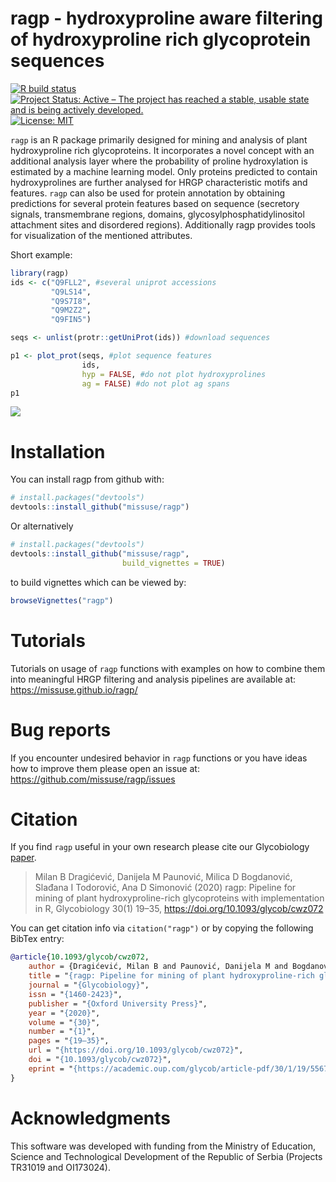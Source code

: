 
<!-- README.md is generated from README.Rmd. Please edit that file -->

# ragp - hydroxyproline aware filtering of hydroxyproline rich glycoprotein sequences

<!-- badges: start -->

[![R build
status](https://github.com/missuse/ragp/workflows/R-CMD-check/badge.svg)](https://github.com/missuse/ragp/actions)
[![Project Status: Active – The project has reached a stable, usable
state and is being actively
developed.](http://www.repostatus.org/badges/latest/active.svg)](http://www.repostatus.org/#active)
[![License:
MIT](https://img.shields.io/badge/License-MIT-blue.svg)](https://opensource.org/licenses/MIT)
<!-- badges: end -->

`ragp` is an R package primarily designed for mining and analysis of
plant hydroxyproline rich glycoproteins. It incorporates a novel concept
with an additional analysis layer where the probability of proline
hydroxylation is estimated by a machine learning model. Only proteins
predicted to contain hydroxyprolines are further analysed for HRGP
characteristic motifs and features. `ragp` can also be used for protein
annotation by obtaining predictions for several protein features based
on sequence (secretory signals, transmembrane regions, domains,
glycosylphosphatidylinositol attachment sites and disordered regions).
Additionally ragp provides tools for visualization of the mentioned
attributes.

Short example:

``` r
library(ragp)
ids <- c("Q9FLL2", #several uniprot accessions
         "Q9LS14",
         "Q9S7I8",
         "Q9M2Z2",
         "Q9FIN5")

seqs <- unlist(protr::getUniProt(ids)) #download sequences 

p1 <- plot_prot(seqs, #plot sequence features
                ids,
                hyp = FALSE, #do not plot hydroxyprolines
                ag = FALSE) #do not plot ag spans
p1
```

![](https://missuse.github.io/ragp/reference/figures/README-plot_prot-2.svg)

# Installation

You can install ragp from github with:

``` r
# install.packages("devtools")
devtools::install_github("missuse/ragp")
```

Or alternatively

``` r
# install.packages("devtools")
devtools::install_github("missuse/ragp",
                         build_vignettes = TRUE)
```

to build vignettes which can be viewed by:

``` r
browseVignettes("ragp")
```

# Tutorials

Tutorials on usage of `ragp` functions with examples on how to combine
them into meaningful HRGP filtering and analysis pipelines are available
at: <https://missuse.github.io/ragp/>

# Bug reports

If you encounter undesired behavior in `ragp` functions or you have
ideas how to improve them please open an issue at:
<https://github.com/missuse/ragp/issues>

# Citation

If you find `ragp` useful in your own research please cite our
Glycobiology [paper](https://doi.org/10.1093/glycob/cwz072).

> Milan B Dragićević, Danijela M Paunović, Milica D Bogdanović, Slađana
> I Todorović, Ana D Simonović (2020) ragp: Pipeline for mining of plant
> hydroxyproline-rich glycoproteins with implementation in R,
> Glycobiology 30(1) 19–35, <https://doi.org/10.1093/glycob/cwz072>

You can get citation info via `citation("ragp")` or by copying the
following BibTex entry:

``` bibtex
@article{10.1093/glycob/cwz072,
    author = {Dragićević, Milan B and Paunović, Danijela M and Bogdanović, Milica D and Todorović, Slađana I and Simonović, Ana D},
    title = "{ragp: Pipeline for mining of plant hydroxyproline-rich glycoproteins with implementation in R}",
    journal = "{Glycobiology}",
    issn = "{1460-2423}",
    publisher = "{Oxford University Press}",
    year = "{2020}",
    volume = "{30}",  
    number = "{1}",
    pages = "{19–35}",
    url = "{https://doi.org/10.1093/glycob/cwz072}",
    doi = "{10.1093/glycob/cwz072}",
    eprint = "{https://academic.oup.com/glycob/article-pdf/30/1/19/5567434/cwz072.pdf}"
}
```

# Acknowledgments

This software was developed with funding from the Ministry of Education,
Science and Technological Development of the Republic of Serbia
(Projects TR31019 and OI173024).
